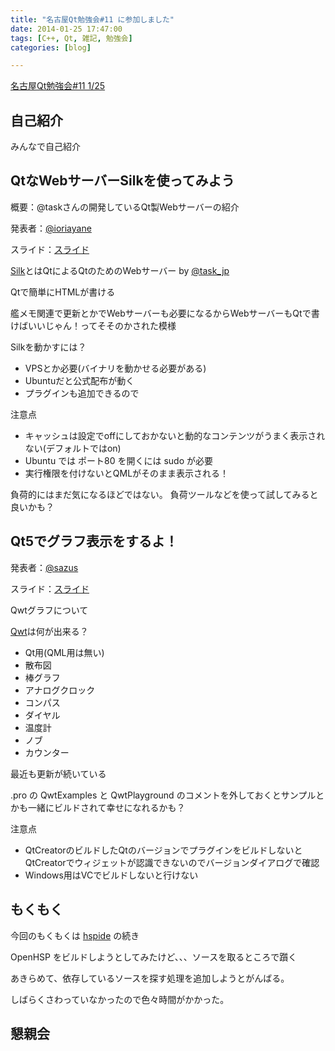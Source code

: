 ```yaml
---
title: "名古屋Qt勉強会#11 に参加しました"
date: 2014-01-25 17:47:00
tags: [C++, Qt, 雑記, 勉強会]
categories: [blog]

---
```


[名古屋Qt勉強会#11 1/25][1]

 [1]: http://www.zusaar.com/event/2987003

## 自己紹介

みんなで自己紹介

## QtなWebサーバーSilkを使ってみよう

概要：@taskさんの開発しているQt製Webサーバーの紹介

発表者：[@ioriayane][2]

 [2]: https://twitter.com/IoriAYANE

スライド：[スライド][3]

 [3]: https://skydrive.live.com/view.aspx?resid=EB0105628CDDA274!1705&cid=eb0105628cdda274&app=PowerPoint&wdo=2&authkey=!APnQqbO3wjP_IGk

[Silk][4]とはQtによるQtのためのWebサーバー by [@task_jp][5]

 [4]: http://silk.qtquick.me/
 [5]: https://twitter.com/task_jp

Qtで簡単にHTMLが書ける

艦メモ関連で更新とかでWebサーバーも必要になるからWebサーバーもQtで書けばいいじゃん！ってそそのかされた模様

Silkを動かすには？

  * VPSとか必要(バイナリを動かせる必要がある)
  * Ubuntuだと公式配布が動く
  * プラグインも追加できるので

注意点

  * キャッシュは設定でoffにしておかないと動的なコンテンツがうまく表示されない(デフォルトではon)
  * Ubuntu では ポート80 を開くには sudo が必要
  * 実行権限を付けないとQMLがそのまま表示される！

負荷的にはまだ気になるほどではない。 負荷ツールなどを使って試してみると良いかも？

## Qt5でグラフ表示をするよ！

発表者：[@sazus][6]

 [6]: https://twitter.com/sazus

スライド：[スライド][7]

 [7]: http://www.slideshare.net/sazuzas/20140125-qt-nagoya11qtgraph

Qwtグラフについて

[Qwt][8]は何が出来る？

 [8]: http://qwt.sourceforge.net/

  * Qt用(QML用は無い)
  * 散布図
  * 棒グラフ
  * アナログクロック
  * コンパス
  * ダイヤル
  * 温度計
  * ノブ
  * カウンター

最近も更新が続いている

.pro の QwtExamples と QwtPlayground のコメントを外しておくとサンプルとかも一緒にビルドされて幸せになれるかも？

注意点

  * QtCreatorのビルドしたQtのバージョンでプラグインをビルドしないとQtCreatorでウィジェットが認識できないのでバージョンダイアログで確認
  * Windows用はVCでビルドしないと行けない

## もくもく

今回のもくもくは [hspide][9] の続き

 [9]: https://github.com/sharkpp/hspide

OpenHSP をビルドしようとしてみたけど、、、ソースを取るところで躓く

あきらめて、依存しているソースを探す処理を追加しようとがんばる。

しばらくさわっていなかったので色々時間がかかった。

## 懇親会